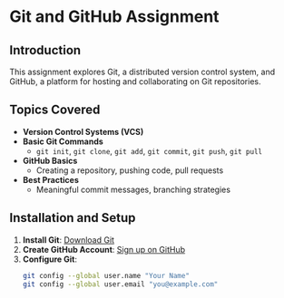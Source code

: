 # Git and GitHub Assignment

## Introduction

This assignment explores Git, a distributed version control system, and GitHub, a platform for hosting and collaborating on Git repositories.

## Topics Covered

- **Version Control Systems (VCS)**
- **Basic Git Commands**
  - `git init`, `git clone`, `git add`, `git commit`, `git push`, `git pull`
- **GitHub Basics**
  - Creating a repository, pushing code, pull requests
- **Best Practices**
  - Meaningful commit messages, branching strategies

## Installation and Setup

1. **Install Git**: [Download Git](https://git-scm.com/downloads)
2. **Create GitHub Account**: [Sign up on GitHub](https://github.com)
3. **Configure Git**:
   ```bash
   git config --global user.name "Your Name"
   git config --global user.email "you@example.com"
   ```
